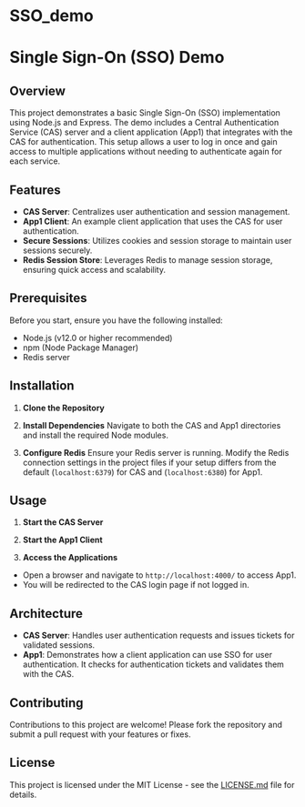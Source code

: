 # SSO_demo
# Single Sign-On (SSO) Demo

## Overview
This project demonstrates a basic Single Sign-On (SSO) implementation using Node.js and Express. The demo includes a Central Authentication Service (CAS) server and a client application (App1) that integrates with the CAS for authentication. This setup allows a user to log in once and gain access to multiple applications without needing to authenticate again for each service.

## Features
- **CAS Server**: Centralizes user authentication and session management.
- **App1 Client**: An example client application that uses the CAS for user authentication.
- **Secure Sessions**: Utilizes cookies and session storage to maintain user sessions securely.
- **Redis Session Store**: Leverages Redis to manage session storage, ensuring quick access and scalability.

## Prerequisites
Before you start, ensure you have the following installed:
- Node.js (v12.0 or higher recommended)
- npm (Node Package Manager)
- Redis server

## Installation

1. **Clone the Repository**

2. **Install Dependencies**
Navigate to both the CAS and App1 directories and install the required Node modules.

3. **Configure Redis**
Ensure your Redis server is running. Modify the Redis connection settings in the project files if your setup differs from the default (`localhost:6379`) for CAS and (`localhost:6380`) for App1.

## Usage

1. **Start the CAS Server**

2. **Start the App1 Client**

3. **Access the Applications**
- Open a browser and navigate to `http://localhost:4000/` to access App1.
- You will be redirected to the CAS login page if not logged in.

## Architecture

- **CAS Server**: Handles user authentication requests and issues tickets for validated sessions.
- **App1**: Demonstrates how a client application can use SSO for user authentication. It checks for authentication tickets and validates them with the CAS.

## Contributing
Contributions to this project are welcome! Please fork the repository and submit a pull request with your features or fixes.

## License
This project is licensed under the MIT License - see the [LICENSE.md](LICENSE) file for details.

